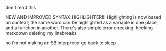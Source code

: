 don't read this

NEW AND IMPROVED SYNTAX HIGHLIGHTER!!!
Highlighting is now based on context; the same word can be highlighted as a variable in one place, and a function in another.
There's also simple error checking.
hecking markdown deleting my linebreaks

no i'm not making an SB interpreter go back to sleep
